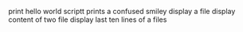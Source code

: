 print hello world
scriptt prints a confused smiley
display a file
display content of two file
display last ten lines of a files
